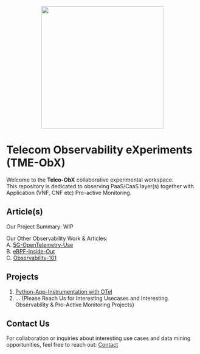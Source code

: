 <div align="center">
    <img src="https://raw.githubusercontent.com/fenar/TME-AIX/main/images/tme-obx.png" width="321"/>
</div>

# Telecom Observability eXperiments (TME-ObX)
Welcome to the **Telco-ObX** collaborative experimental workspace. <br>
This repository is dedicated to observing PaaS/CaaS layer(s) together with Application (VNF, CNF etc) Pro-active Monitoring.

## Article(s)
Our Project Summary: WIP <br>

Our Other Observability Work & Articles: <br>
A. [5G-OpenTelemetry-Use](https://medium.com/open-5g-hypercore/5g-open-telemetry-otel-bccf100e753f) <br>
B. [eBPF-Inside-Out](https://medium.com/open-5g-hypercore/episode-xvii-bkeeper-a23882feb75) <br>
C. [Observability-101](https://medium.com/open-5g-hypercore/episode-xvi-the-eye-of-the-bee-holder-a8e81be2dfa2) <br>

## Projects
1.  [Python-App-Instrumentation with OTel](https://github.com/tme-osx/Telco-ObX/tree/main/python)
3.   ... {Please Reach Us for Interesting Usecases and Interesting Observability & Pro-Active Monitoring Projects}

## Contact Us
For collaboration or inquiries about interesting use cases and data mining opportunities, feel free to reach out:
[Contact](https://www.linkedin.com/in/fenar/)

